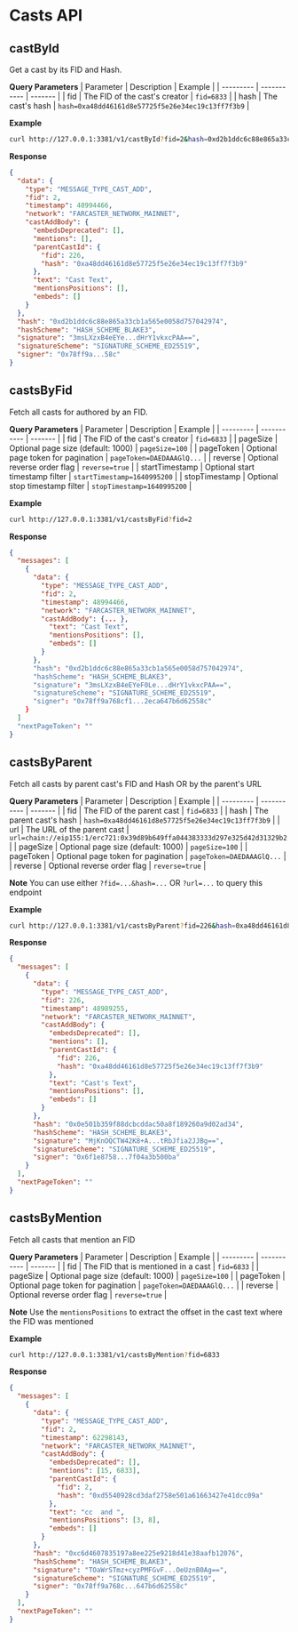 # Casts API

## castById

Get a cast by its FID and Hash.

**Query Parameters**
| Parameter | Description | Example |
| --------- | ----------- | ------- |
| fid | The FID of the cast's creator | `fid=6833` |
| hash | The cast's hash | `hash=0xa48dd46161d8e57725f5e26e34ec19c13ff7f3b9` |

**Example**

```bash
curl http://127.0.0.1:3381/v1/castById?fid=2&hash=0xd2b1ddc6c88e865a33cb1a565e0058d757042974
```

**Response**

```json
{
  "data": {
    "type": "MESSAGE_TYPE_CAST_ADD",
    "fid": 2,
    "timestamp": 48994466,
    "network": "FARCASTER_NETWORK_MAINNET",
    "castAddBody": {
      "embedsDeprecated": [],
      "mentions": [],
      "parentCastId": {
        "fid": 226,
        "hash": "0xa48dd46161d8e57725f5e26e34ec19c13ff7f3b9"
      },
      "text": "Cast Text",
      "mentionsPositions": [],
      "embeds": []
    }
  },
  "hash": "0xd2b1ddc6c88e865a33cb1a565e0058d757042974",
  "hashScheme": "HASH_SCHEME_BLAKE3",
  "signature": "3msLXzxB4eEYe...dHrY1vkxcPAA==",
  "signatureScheme": "SIGNATURE_SCHEME_ED25519",
  "signer": "0x78ff9a...58c"
}
```

## castsByFid

Fetch all casts for authored by an FID.

**Query Parameters**
| Parameter | Description | Example |
| --------- | ----------- | ------- |
| fid | The FID of the cast's creator | `fid=6833` |
| pageSize | Optional page size (default: 1000) | `pageSize=100` |
| pageToken | Optional page token for pagination | `pageToken=DAEDAAAGlQ...` |
| reverse | Optional reverse order flag | `reverse=true` |
| startTimestamp | Optional start timestamp filter | `startTimestamp=1640995200` |
| stopTimestamp | Optional stop timestamp filter | `stopTimestamp=1640995200` |

**Example**

```bash
curl http://127.0.0.1:3381/v1/castsByFid?fid=2
```

**Response**

```json
{
  "messages": [
    {
      "data": {
        "type": "MESSAGE_TYPE_CAST_ADD",
        "fid": 2,
        "timestamp": 48994466,
        "network": "FARCASTER_NETWORK_MAINNET",
        "castAddBody": {... },
          "text": "Cast Text",
          "mentionsPositions": [],
          "embeds": []
        }
      },
      "hash": "0xd2b1ddc6c88e865a33cb1a565e0058d757042974",
      "hashScheme": "HASH_SCHEME_BLAKE3",
      "signature": "3msLXzxB4eEYeF0Le...dHrY1vkxcPAA==",
      "signatureScheme": "SIGNATURE_SCHEME_ED25519",
      "signer": "0x78ff9a768cf1...2eca647b6d62558c"
    }
  ]
  "nextPageToken": ""
}
```

## castsByParent

Fetch all casts by parent cast's FID and Hash OR by the parent's URL

**Query Parameters**
| Parameter | Description | Example |
| --------- | ----------- | ------- |
| fid | The FID of the parent cast | `fid=6833` |
| hash | The parent cast's hash | `hash=0xa48dd46161d8e57725f5e26e34ec19c13ff7f3b9` |
| url | The URL of the parent cast | `url=chain://eip155:1/erc721:0x39d89b649ffa044383333d297e325d42d31329b2` |
| pageSize | Optional page size (default: 1000) | `pageSize=100` |
| pageToken | Optional page token for pagination | `pageToken=DAEDAAAGlQ...` |
| reverse | Optional reverse order flag | `reverse=true` |

**Note**
You can use either `?fid=...&hash=...` OR `?url=...` to query this endpoint

**Example**

```bash
curl http://127.0.0.1:3381/v1/castsByParent?fid=226&hash=0xa48dd46161d8e57725f5e26e34ec19c13ff7f3b9
```

**Response**

```json
{
  "messages": [
    {
      "data": {
        "type": "MESSAGE_TYPE_CAST_ADD",
        "fid": 226,
        "timestamp": 48989255,
        "network": "FARCASTER_NETWORK_MAINNET",
        "castAddBody": {
          "embedsDeprecated": [],
          "mentions": [],
          "parentCastId": {
            "fid": 226,
            "hash": "0xa48dd46161d8e57725f5e26e34ec19c13ff7f3b9"
          },
          "text": "Cast's Text",
          "mentionsPositions": [],
          "embeds": []
        }
      },
      "hash": "0x0e501b359f88dcbcddac50a8f189260a9d02ad34",
      "hashScheme": "HASH_SCHEME_BLAKE3",
      "signature": "MjKnOQCTW42K8+A...tRbJfia2JJBg==",
      "signatureScheme": "SIGNATURE_SCHEME_ED25519",
      "signer": "0x6f1e8758...7f04a3b500ba"
    }
  ],
  "nextPageToken": ""
}
```

## castsByMention

Fetch all casts that mention an FID

**Query Parameters**
| Parameter | Description | Example |
| --------- | ----------- | ------- |
| fid | The FID that is mentioned in a cast | `fid=6833` |
| pageSize | Optional page size (default: 1000) | `pageSize=100` |
| pageToken | Optional page token for pagination | `pageToken=DAEDAAAGlQ...` |
| reverse | Optional reverse order flag | `reverse=true` |

**Note**
Use the `mentionsPositions` to extract the offset in the cast text where the FID was mentioned

**Example**

```bash
curl http://127.0.0.1:3381/v1/castsByMention?fid=6833
```

**Response**

```json
{
  "messages": [
    {
      "data": {
        "type": "MESSAGE_TYPE_CAST_ADD",
        "fid": 2,
        "timestamp": 62298143,
        "network": "FARCASTER_NETWORK_MAINNET",
        "castAddBody": {
          "embedsDeprecated": [],
          "mentions": [15, 6833],
          "parentCastId": {
            "fid": 2,
            "hash": "0xd5540928cd3daf2758e501a61663427e41dcc09a"
          },
          "text": "cc  and ",
          "mentionsPositions": [3, 8],
          "embeds": []
        }
      },
      "hash": "0xc6d4607835197a8ee225e9218d41e38aafb12076",
      "hashScheme": "HASH_SCHEME_BLAKE3",
      "signature": "TOaWrSTmz+cyzPMFGvF...OeUznB0Ag==",
      "signatureScheme": "SIGNATURE_SCHEME_ED25519",
      "signer": "0x78ff9a768c...647b6d62558c"
    }
  ],
  "nextPageToken": ""
}
```
